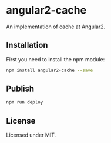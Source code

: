 # angular2-cache

An implementation of cache at Angular2.

## Installation

First you need to install the npm module:
```sh
npm install angular2-cache --save
```

## Publish

```sh
npm run deploy
```

## License

Licensed under MIT.